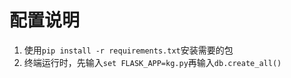 # 配置说明

1. 使用`pip install -r requirements.txt`安装需要的包
2. 终端运行时，先输入`set FLASK_APP=kg.py`再输入`db.create_all()`